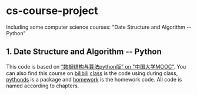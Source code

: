 # cs-course-project
Including some computer science courses: "Date Structure and Algorithm -- Python"
## 1. Date Structure and Algorithm -- Python
This code is based on [“数据结构与算法python版” on "中国大学MOOC"](https://www.icourse163.org/course/PKU-1206307812). You can also find this course on [bilibili](https://www.bilibili.com/video/BV1VC4y1x7uv)
[class](https://github.com/siyi-wind/cs-course-project/tree/main/class) is the code using during class, [pythonds](https://github.com/siyi-wind/cs-course-project/tree/main/class/pythonds) is a package and [homework](https://github.com/siyi-wind/cs-course-project/tree/main/homework) is the homework code. All code is named according to chapters.
